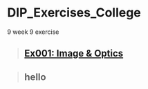 # DIP_Exercises_College
9 week 9 exercise

> ## [Ex001: Image & Optics][1]
[1]: <https://github.com/pksenpai/DIP_Exercises_College/tree/main/Ex001> "Ex001"

> ## hello
